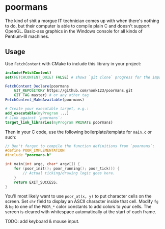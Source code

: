 # poormans

The kind of shit a morgue IT technician comes up with when there's nothing to do, but their computer is able to compile plain C and doesn't support OpenGL. Basic-ass graphics in the Windows console for all kinds of Pentium-III machines.

## Usage

Use `FetchContent` with CMake to include this library in your project:

```cmake
include(FetchContent)
set(FETCHCONTENT_QUIET FALSE) # shows `git clone` progress for the impatient

FetchContent_Declare(poormans
    GIT_REPOSITORY https://github.com/nonk123/poormans.git
    GIT_TAG master) # or any other tag
FetchContent_MakeAvailable(poormans)

# Create your executable target, e.g.:
add_executable(myProgram ...)
# Link against `poormans`:
target_link_libraries(myProgram PRIVATE poormans)
```

Then in your C code, use the following boilerplate/template for `main.c` or such:

```c
// Don't forget to compile the function definitions from `poormans`:
#define POOR_IMPLEMENTATION
#include "poormans.h"

int main(int argc, char* argv[]) {
    for (poor_init(); poor_running(); poor_tick()) {
        // Actual ticking/drawing logic goes here.
    }
    return EXIT_SUCCESS;
}
```

You'll most likely want to use `poor_at(x, y)` to put character cells on the screen. Set `chr` field to display an ASCII character inside that cell. Modify `fg` & `bg` to one of the `POOR_*` color constants to add colors to your cells. The screen is cleared with whitespace automatically at the start of each frame.

TODO: add keyboard & mouse input.
